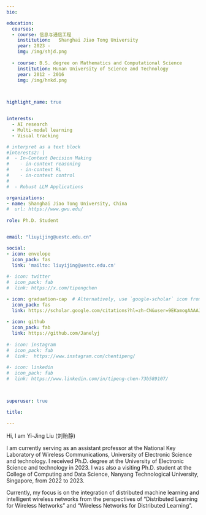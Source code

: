 ```yaml
---
bio: 

education:
  courses:
  - course: 信息与通信工程
    institution:   Shanghai Jiao Tong University
    year: 2023 -  
    img: /img/shjd.png
    
  - course: B.S. degree on Mathematics and Computational Science 
    institution: Hunan University of Science and Technology
    year: 2012 - 2016
    img: /img/hnkd.png


    
highlight_name: true


interests:
  - AI research
  - Multi-modal learning
  - Visual tracking

# interpret as a text block
#interests2: | 
#  - In-Context Decision Making
#    - in-context reasoning
#    - in-context RL
#    - in-context control
#
#  - Robust LLM Applications

organizations:
- name: Shanghai Jiao Tong University, China
#  url: https://www.gwu.edu/
  
role: Ph.D. Student 


email: "liuyijing@uestc.edu.cn"

social:
- icon: envelope
  icon_pack: fas
  link: 'mailto: liuyijing@uestc.edu.cn'
  
#- icon: twitter
#  icon_pack: fab
#  link: https://x.com/tipengchen

- icon: graduation-cap  # Alternatively, use `google-scholar` icon from `ai` icon pack
  icon_pack: fas
  link: https://scholar.google.com/citations?hl=zh-CN&user=9EKamogAAAAJ&view_op=list_works&sortby=pubdate
  
- icon: github
  icon_pack: fab
  link: https://github.com/Janelyj
  
#- icon: instagram
#  icon_pack: fab
#  link:  https://www.instagram.com/chentipeng/
  
#- icon: linkedin
#  icon_pack: fab
#  link: https://www.linkedin.com/in/tipeng-chen-73b589107/
    


superuser: true

title: 

---
```


Hi, I am Yi-Jing Liu (刘贻静)

I am currently serving as an assistant professor at the National Key Laboratory of Wireless Communications, University of Electronic Science and technology. I received Ph.D. degree at the University of Electronic Science and technology in 2023. I was also a visiting Ph.D. student at the College of Computing and Data Science, Nanyang Technological University, Singapore, from 2022 to 2023.


Currently, my focus is on the integration of distributed machine learning and intelligent wireless networks from the perspectives of “Distributed Learning for Wireless Networks” and “Wireless Networks for Distributed Learning”. 
